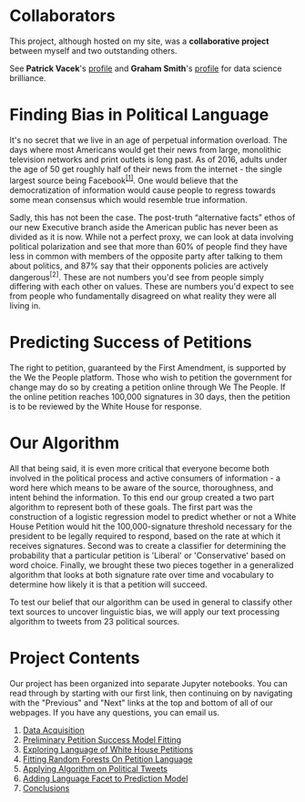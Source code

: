 # Collaborators
This project, although hosted on my site, was a <b>collaborative project</b> between myself and two outstanding others.

See <b>Patrick Vacek</b>'s <a href="https://github.com/pvacek">profile</a> and <b>Graham Smith</b>'s <a href="https://github.com/Graym4c">profile</a> for data science brilliance.

# Finding Bias in Political Language
It's no secret that we live in an age of perpetual information overload. The days where most Americans would get their news from large, monolithic television networks and print outlets is long past. As of 2016, adults under the age of 50 get roughly half of their news from the internet - the single largest source being Facebook<sup><a href="#fn1">[1]</a></sup>. One would believe that the democratization of information would cause people to regress towards some mean consensus which would resemble true information.

Sadly, this has not been the case. The post-truth “alternative facts” ethos of our new Executive branch aside the American public has never been as divided as it is now. While not a perfect proxy, we can look at data involving political polarization and see that more than 60% of people find they have less in common with members of the opposite party after talking to them about politics, and 87% say that their opponents policies are actively dangerous<sup>[2]</sup>. These are not numbers you'd see from people simply differing with each other on values. These are numbers you'd expect to see from people who fundamentally disagreed on what reality they were all living in.

# Predicting Success of Petitions
The right to petition, guaranteed by the First Amendment, is supported by the We the People platform. Those who wish to petition the government for change may do so by creating a petition online through We The People. If the online petition reaches 100,000 signatures in 30 days, then the petition is to be reviewed by the White House for response.

# Our Algorithm
All that being said, it is even more critical that everyone become both involved in the political process and active consumers of information - a word here which means to be aware of the source, thoroughness, and intent behind the information. To this end our group created a two part algorithm to represent both of these goals. The first part was the construction of a logistic regression model to predict whether or not a White House Petition would hit the 100,000-signature threshold necessary for the president to be legally required to respond, based on the rate at which it receives signatures. Second was to create a classifier for determining the probability that a particular petition is 'Liberal' or 'Conservative' based on word choice. Finally, we brought these two pieces together in a generalized algorithm that looks at both signature rate over time and vocabulary to determine how likely it is that a petition will succeed.

To test our belief that our algorithm can be used in general to classify other text sources to uncover linguistic bias, we will apply our text processing algorithm to tweets from 23 political sources.


# Project Contents
Our project has been organized into separate Jupyter notebooks. You can read through by starting with our first link, then continuing on by navigating with the "Previous" and "Next" links at the top and bottom of all of our webpages. If you have any questions, you can email us.
<ol>
<li><a href="html/data_acquisition.html">Data Acquisition</a></li>
<li><a href="/">Preliminary Petition Success Model Fitting</a></li>
<li><a href="/">Exploring Language of White House Petitions</a></li>
<li><a href="/">Fitting Random Forests On Petition Language</a></li>
<li><a href="/">Applying Algorithm on Political Tweets</a></li>
<li><a href="/">Adding Language Facet to Prediction Model</a></li>
<li><a href="/">Conclusions</a></li>
</ol>
